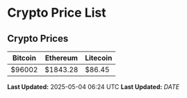# Crypto Price List

## Crypto Prices
| Bitcoin | Ethereum | Litecoin |
| ------- | -------- | -------- |
| $96002 | $1843.28 | $86.45 |
**Last Updated:** 2025-05-04 06:24 UTC
**Last Updated:** $DATE$
